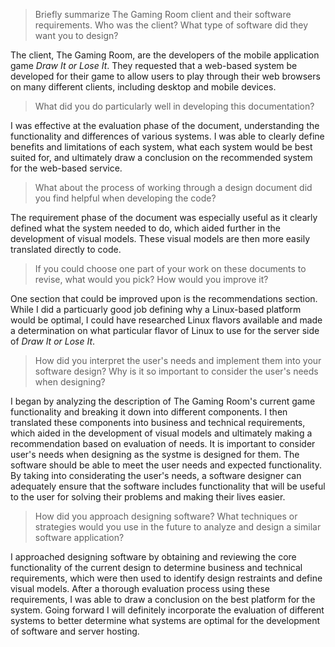 > Briefly summarize The Gaming Room client and their software requirements. Who was the client? What type of software did they want you to design?

The client, The Gaming Room, are the developers of the mobile application game _Draw It or Lose It_. They requested that a web-based system be developed for their game to allow users to play through their web browsers on many different clients, including desktop and mobile devices.

> What did you do particularly well in developing this documentation?

I was effective at the evaluation phase of the document, understanding the functionality and differences of various systems. I was able to clearly define benefits and limitations of each system, what each system would be best suited for, and ultimately draw a conclusion on the recommended system for the web-based service.

> What about the process of working through a design document did you find helpful when developing the code?

The requirement phase of the document was especially useful as it clearly defined what the system needed to do, which aided further in the development of visual models. These visual models are then more easily translated directly to code.

> If you could choose one part of your work on these documents to revise, what would you pick? How would you improve it?

One section that could be improved upon is the recommendations section. While I did a particuarly good job defining why a Linux-based platform would be optimal, I could have researched Linux flavors available and made a determination on what particular flavor of Linux to use for the server side of _Draw It or Lose It_.

> How did you interpret the user's needs and implement them into your software design? Why is it so important to consider the user's needs when designing?

I began by analyzing the description of The Gaming Room's current game functionality and breaking it down into different components. I then translated these components into business and technical requirements, which aided in the development of visual models and ultimately making a recommendation based on evaluation of needs. It is important to consider user's needs when designing as the systme is designed for them. The software should be able to meet the user needs and expected functionality. By taking into considerating the user's needs, a software designer can adequately ensure that the software includes functionality that will be useful to the user for solving their problems and making their lives easier.

> How did you approach designing software? What techniques or strategies would you use in the future to analyze and design a similar software application?

I approached designing software by obtaining and reviewing the core functionality of the current design to determine business and technical requirements, which were then used to identify design restraints and define visual models. After a thorough evaluation process using these requirements, I was able to draw a conclusion on the best platform for the system. Going forward I will definitely incorporate the evaluation of different systems to better determine what systems are optimal for the development of software and server hosting.
